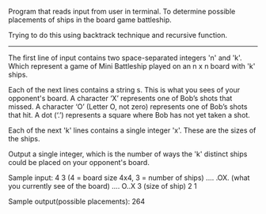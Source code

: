 Program that reads input from user in terminal.
To determine possible placements of ships in the board game battleship.

Trying to do this using backtrack technique and recursive function.

___________________________________________

The first line of input contains two space-separated integers 'n' and 'k'.
Which represent a game of Mini Battleship played on an n x n board with 'k' ships.

Each of the next lines contains a string s. This is what you sees of your opponent's board.
A character ‘X’ represents one of Bob’s shots that missed.
A character ‘O’ (Letter O, not zero) represents one of Bob’s shots that hit.
A dot (‘.’) represents a square where Bob has not yet taken a shot.

Each of the next 'k' lines contains a single integer 'x'. These are the sizes of the ships.


Output a single integer, which is the number of ways the 'k' distinct ships could be placed on your opponent's board.


Sample input:
4 3  (4 = board size 4x4, 3 = number of ships)
....
.OX.  (what you currently see of the board)
....
O..X
3 (size of ship)
2
1

Sample output(possible placements):
264
